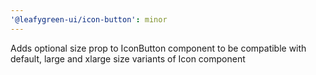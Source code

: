 ```yaml
---
'@leafygreen-ui/icon-button': minor
---
```


Adds optional size prop to IconButton component to be compatible with default, large and xlarge size variants of Icon component

